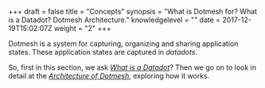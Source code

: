 +++
draft = false
title = "Concepts"
synopsis = "What is Dotmesh for? What is a Datadot? Dotmesh Architecture."
knowledgelevel = ""
date = 2017-12-19T15:02:07Z
weight = "2"
+++

Dotmesh is a system for capturing, organizing and sharing application states.  These application states are captured in _datadots_.

So, first in this section, we ask [_What is a Datadot_](/concepts/what-is-a-datadot/)? Then we go on to look in detail at the [_Architecture of Dotmesh_](/concepts/architecture/), exploring how it works.

